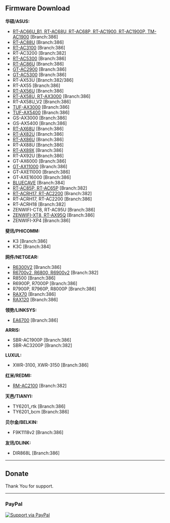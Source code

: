 Firmware Download
-----------------
**华硕/ASUS:**

 * [RT-AC66U_B1, RT-AC68U, RT-AC68P, RT-AC1900, RT-AC1900P, TM-AC1900](https://mega.nz/folder/RU8yWTwR#CARSgNhGHVswk_F3os21Vw)  [Branch:386]
 * [RT-AC88U](https://mega.nz/folder/EBFlxSyJ#rfB2pGgG_UGreFXNuM_iuA)  [Branch:386]
 * [RT-AC3100](https://mega.nz/folder/gQ00DZKC#U-4oGEOW1LXvL5xYPprLxQ) [Branch:386]
 * RT-AC3200 [Branch:382]
 * [RT-AC5300](https://mega.nz/folder/QRtVhSSb#Vsg69evoJMn5iFzjLVgQXg) [Branch:386]
 * [RT-AC86U](https://mega.nz/folder/MAVRHCQY#MURd2OUURo4rBhEkDGlo5Q) [Branch:386]
 * [GT-AC2900](https://mega.nz/folder/NF0wwaIA#e0VUxrey2fZzCnKUlFNmrg) [Branch:386]
 * [GT-AC5300](https://mega.nz/folder/pRt1mIpK#_i40UQFawo2ZXO3lHfgfnw) [Branch:386]
 * RT-AX53U [Branch:382/386]
 * RT-AX55 [Branch:386]
 * [RT-AX56U](https://mega.nz/folder/xY1EFACB#N8Ks3KgA1UtIp-kK79SNbQ) [Branch:386]
 * [RT-AX58U, RT-AX3000](https://mega.nz/folder/5Z93jC4L#sE4tRyO431Aisu10Ifz_9A) [Branch:386]
 * RT-AX58U_V2 [Branch:386]
 * [TUF-AX3000](https://mega.nz/folder/0EUwRTYJ#a1ZdzjONXRt5gpeJ171xbA) [Branch:386]
 * [TUF-AX5400](https://mega.nz/folder/xYExCKCL#_UKquRyii3znSAH5zM0uyA) [Branch:386]
 * GS-AX3000 [Branch:386]
 * GS-AX5400 [Branch:386]
 * [RT-AX68U](https://mega.nz/folder/1FckAKgL#lwOgpkd5mP2qP8b27jUwdg) [Branch:386]
 * [RT-AX82U](https://mega.nz/folder/IN8lAK7I#Fv7LWqcu2xeARQeFdL1S2A) [Branch:386]
 * [RT-AX86U](https://mega.nz/folder/EYcVXS4Y#7zCbDAwyHqpV9zcVPXAHYA) [Branch:386]
 * RT-AX88U [Branch:386]
 * [RT-AX89X](https://mega.nz/folder/QVcg1TbT#FZEuVxWJQejBJj2tEiur-w) [Branch:386]
 * RT-AX92U [Branch:386]
 * GT-AX6000 [Branch:386]
 * [GT-AX11000](https://mega.nz/folder/UQUShKKB#S4oFHblq6VjqbxnMfqWXmQ) [Branch:386]
 * GT-AXE11000 [Branch:386]
 * GT-AXE16000 [Branch:386]
 * [BLUECAVE](https://mega.nz/folder/kQ1wFKpR#W1b6VzWymADrqRO9Hhemnw) [Branch:384]
 * [RT-AC85P, RT-AC65P](https://mega.nz/folder/FZ9xVK6K#WvvfkZSaKa-sepGN3Rw7ng) [Branch:382]
 * [RT-ACRH17, RT-AC2200](https://mega.nz/folder/BB9xDQxR#eLYYJfN3_zQkyqt0WHYRmQ) [Branch:382]
 * RT-ACRH17, RT-AC2200 [Branch:386]
 * RT-ACRH18 [Branch:382]
 * ZENWIFI-CT8, RT-AC95U [Branch:386]
 * [ZENWIFI-XT8, RT-AX95Q](https://mega.nz/folder/IEMQVAxL#K35LQgqZmVRJR6gsR2PNqw) [Branch:386]
 * ZENWIFI-XP4 [Branch:386]




**斐讯/PHICOMM:**

* K3 [Branch:386]
* K3C [Branch:384]


**网件/NETGEAR:**

* [R6300V2](https://mega.nz/folder/tc0yCZzL#R5TyLYoNBrXAWEKNTJdgOg) [Branch:386]
* [R6700v2, R6800, R6900v2](https://mega.nz/folder/0Y92XLCR#CwHXRNLOBelaLVk3TyxvmQ) [Branch:382]
* R8500 [Branch:386]
* R6900P, R7000P [Branch:386]
* R7900P, R7960P, R8000P [Branch:386]
* [RAX70](https://mega.nz/folder/5YlgiaCR#yk9o_GzmCWwzrpopNW0b0g) [Branch:386]
* [RAX120](https://mega.nz/folder/1NkRlCZY#8JOs5d02yJgRFov2wxbziA) [Branch:386]


**领势/LINKSYS:**

* [EA6700](https://mega.nz/folder/RFtCTTaS#ezM3Ihig0pIKwEUc6y0dOQ)  [Branch:386]


**ARRIS:**

* SBR-AC1900P [Branch:386]
* SBR-AC3200P [Branch:382]


**LUXUL:**

* XWR-3100, XWR-3150 [Branch:386]


**红米/REDMI:**

* [RM-AC2100](https://mega.nz/folder/9BtXVCRY#laNmbn13RO8mqd5tVTasZQ) [Branch:382]


**天邑/TIANYI:**

* TY6201_rtk [Branch:386]
* TY6201_bcm [Branch:386]


**贝尔金/BELKIN:**

* F9K1118v2 [Branch:386]

**友讯/DLINK:**

* DIR868L [Branch:386]


-----------------

## Donate

Thank You for support.

-----------------

### PayPal

[![Support via PayPal](https://cdn.rawgit.com/twolfson/paypal-github-button/1.0.0/dist/button.svg)](https://paypal.me/paldier9/)
